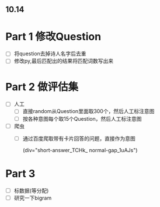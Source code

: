 ## 10.14

# Part 1 修改Question
- [ ] 将question去掉诗人名字后去重
- [ ] 修改py,最后匹配出的结果将匹配词数写出来

# Part 2 做评估集
- [ ] 人工
  - [ ] 直接random从Question里面取300个，然后人工标注意图
  - [ ] 按各种意图每个取15个Question，然后人工标注意图
- [ ] 爬虫
  - [ ] 通过百度爬取带有卡片回答的问题，直接作为意图
    
    (div="short-answer_TCHk_ normal-gap_1uAJs")

# Part 3
- [ ] 标数据(等分配)
- [ ] 研究一下bigram